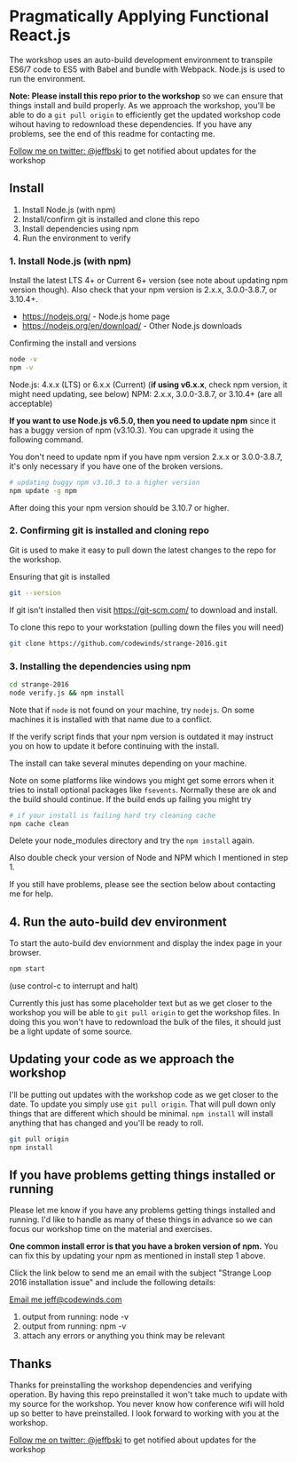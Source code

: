 

# Pragmatically Applying Functional React.js

The workshop uses an auto-build development environment to transpile ES6/7 code to ES5 with Babel and bundle with Webpack. Node.js is used to run the environment.

**Note: Please install this repo prior to the workshop** so we can ensure that things install and build properly. As we approach the workshop, you'll be able to do a `git pull origin` to efficiently get the updated workshop code wihout having to redownload these dependencies. If you have any problems, see the end of this readme for contacting me.

[Follow me on twitter: @jeffbski](https://twitter.com/jeffbski) to get notified about updates for the workshop

## Install

 1. Install Node.js (with npm)
 2. Install/confirm git is installed and clone this repo
 3. Install dependencies using npm
 4. Run the environment to verify

### 1. Install Node.js (with npm)

Install the latest LTS 4+ or Current 6+ version (see note about updating npm version though). Also check that your npm version is 2.x.x, 3.0.0-3.8.7, or 3.10.4+.

 - https://nodejs.org/ - Node.js home page
 - https://nodejs.org/en/download/ - Other Node.js downloads

Confirming the install and versions

```bash
node -v
npm -v
```

Node.js: 4.x.x (LTS) or 6.x.x (Current) (**if using v6.x.x**, check npm version, it might need updating, see below)
NPM: 2.x.x, 3.0.0-3.8.7, or 3.10.4+ (are all acceptable)

**If you want to use Node.js v6.5.0, then you need to update npm** since it has a buggy version of npm (v3.10.3). You can upgrade it using the following command.

You don't need to update npm if you have npm version 2.x.x or 3.0.0-3.8.7, it's only necessary if you have one of the broken versions.

```bash
# updating buggy npm v3.10.3 to a higher version
npm update -g npm
```

After doing this your npm version should be 3.10.7 or higher.


### 2. Confirming git is installed and cloning repo

Git is used to make it easy to pull down the latest changes to the repo for the workshop.

Ensuring that git is installed

```bash
git --version
```

If git isn't installed then visit https://git-scm.com/ to download and install.

To clone this repo to your workstation (pulling down the files you will need)

```bash
git clone https://github.com/codewinds/strange-2016.git
```

### 3. Installing the dependencies using npm

```bash
cd strange-2016
node verify.js && npm install
```

Note that if `node` is not found on your machine, try `nodejs`. On some machines it is installed with that name due to a conflict.

If the verify script finds that your npm version is outdated it may instruct you on how to update it before continuing with the install.

The install can take several minutes depending on your machine.

Note on some platforms like windows you might get some errors when it tries to install optional packages like `fsevents`. Normally these are ok and the build should continue. If the build ends up failing you might try

```bash
# if your install is failing hard try cleaning cache
npm cache clean
```

Delete your node_modules directory and try the `npm install` again.

Also double check your version of Node and NPM which I mentioned in step 1.

If you still have problems, please see the section below about contacting me for help.

## 4. Run the auto-build dev environment

To start the auto-build dev enviornment and display the index page in your browser.

```bash
npm start
```

(use control-c to interrupt and halt)

Currently this just has some placeholder text but as we get closer to the workshop you will be able to `git pull origin` to get the workshop files. In doing this you won't have to redownload the bulk of the files, it should just be a light update of some source.

## Updating your code as we approach the workshop

I'll be putting out updates with the workshop code as we get closer to the date. To update you simply use `git pull origin`. That will pull down only things that are different which should be minimal. `npm install` will install anything that has changed and you'll be ready to roll.

```bash
git pull origin
npm install
```

## If you have problems getting things installed or running

Please let me know if you have any problems getting things installed and running. I'd like to handle as many of these things in advance so we can focus our workshop time on the material and exercises.

**One common install error is that you have a broken version of npm.** You can fix this by updating your npm as mentioned in install step 1 above.

Click the link below to send me an email with the subject "Strange Loop 2016 installation issue" and include the following details:

[Email me jeff@codewinds.com](mailto:jeff@codewinds.com?subject=Strange%20Loop%202016%20installation%20issue)

 1. output from running: node -v
 2. output from running: npm -v
 3. attach any errors or anything you think may be relevant


## Thanks

Thanks for preinstalling the workshop dependencies and verifying operation. By having this repo preinstalled it won't take much to update with my source for the workshop. You never know how conference wifi will hold up so better to have preinstalled. I look forward to working with you at the workshop.

[Follow me on twitter: @jeffbski](https://twitter.com/jeffbski) to get notified about updates for the workshop

